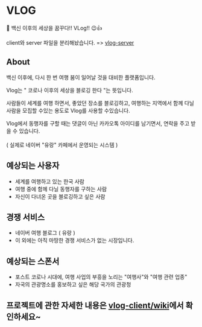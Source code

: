 # VLOG
💉 백신 이후의 세상을 꿈꾸다!! VLog!! 😉👍 

client와 server 파일을 분리해놨습니다. 
=> [vlog-server](https://github.com/USCgil0127/vlog-server)

## About
백신 이후에, 다시 한 번 여행 붐이 일어날 것을 대비한 플랫폼입니다.

Vlog는 " 코로나 이후의 세상을 블로깅 한다 "는 뜻입니다.

사람들이 세계를 여행 하면서, 좋았던 장소를 블로깅하고, 여행하는 지역에서 함께 다닐 사람을 모집할 수있는 용도로 Vlog를 사용할 수있습니다.

Vlog에서 동행자를 구할 때는 댓글이 아닌 카카오톡 아이디를 남기면서, 연락을 주고 받을 수 있습니다.
<br></br>
( 실제로 네이버 "유랑" 카페에서 운영되는 시스템 )

## 예상되는 사용자
- 세계를 여행하고 있는 한국 사람
- 여행 중에 함께 다닐 동행자를 구하는 사람
- 자신이 다녀온 곳을 블로깅하고 싶은 사람

## 경쟁 서비스
- 네이버 여행 블로그 ( 유랑 )
- 이 외에는 아직 마땅한 경쟁 서비스가 없는 시장입니다.

## 예상되는 스폰서
- 포스트 코로나 시대에, 여행 사업의 부흥을 노리는 "여행사"와 "여행 관련 업종"
- 자국의 관광명소를 홍보하고 싶은 해당 국가의 관광청 

## 프로젝트에 관한  자세한 내용은 [vlog-client/wiki](https://github.com/codestates/vlog-client/wiki)에서 확인하세요~

